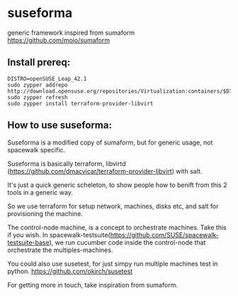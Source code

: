# suseforma
generic framework inspired from sumaform https://github.com/moio/sumaform



## Install prereq:

```console
DISTRO=openSUSE_Leap_42.1
sudo zypper addrepo http://download.opensuse.org/repositories/Virtualization:containers/$DISTRO/Virtualization:containers.repo
sudo zypper refresh
sudo zypper install terraform-provider-libvirt
```

## How to use suseforma:

Suseforma is a modified copy of sumaform, but for generic usage, not spacewalk specific.


Suseforma is basically terraform, libvirtd (https://github.com/dmacvicar/terraform-provider-libvirt) with salt.

It's just a quick generic scheleton, to show people how to benift from this 2 tools in a generic way.


So we use terraform for setup network, machines, disks etc, and salt for provisioning the machine.

The control-node machine, is a concept to orchestrate machines. Take this if you wish.
 In spacewalk-testsuite(https://github.com/SUSE/spacewalk-testsuite-base), we run cucumber code inside the control-node that orchestrate the multiples-machines.


You could also use susetest, for just simpy run multiple machines test in python. 
https://github.com/okirch/susetest



For getting more in touch, take inspiration from sumaform.
